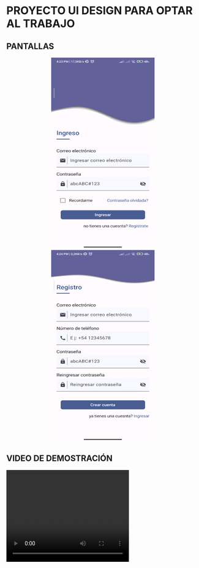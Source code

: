 # PROYECTO UI DESIGN PARA OPTAR AL TRABAJO
## PANTALLAS

<p align="center">
<img src="login2.png" width="270" height="500"> <img src="register.png" width="270" height="500">
</p>

## VIDEO DE DEMOSTRACIÓN
<video width="320" height="240" controls>
  <source src="video.mp4" type="video/mp4">
  Tu navegador no soporta la etiqueta de video.
</video>